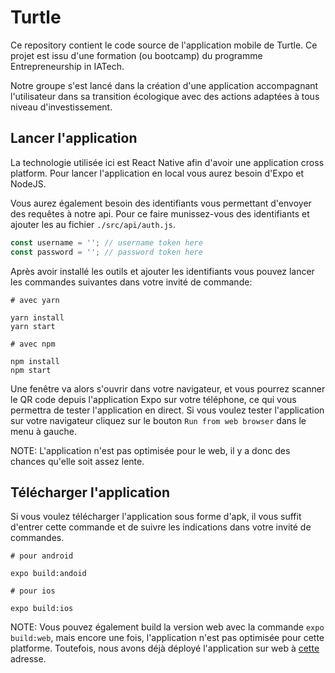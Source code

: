 # Turtle

Ce repository contient le code source de l'application mobile de Turtle.
Ce projet est issu d'une formation (ou bootcamp) du programme Entrepreneurship in IATech.

Notre groupe s'est lancé dans la création d'une application accompagnant
l'utilisateur dans sa transition écologique avec des actions
adaptées à tous niveau d'investissement.

## Lancer l'application

La technologie utilisée ici est React Native afin d'avoir une application
cross platform. Pour lancer l'application en local vous aurez besoin d'Expo et NodeJS.

Vous aurez également besoin des identifiants vous permettant d'envoyer des
requêtes à notre api. Pour ce faire munissez-vous des identifiants et ajouter les
au fichier `./src/api/auth.js`.

```js
const username = ''; // username token here
const password = ''; // password token here
```

Après avoir installé les outils et ajouter les identifiants vous pouvez lancer les commandes suivantes dans votre invité de commande:

```
# avec yarn

yarn install
yarn start

# avec npm

npm install
npm start
```

Une fenêtre va alors s'ouvrir dans votre navigateur, et vous pourrez scanner
le QR code depuis l'application Expo sur votre téléphone, ce qui vous permettra de
tester l'application en direct. Si vous voulez tester l'application sur votre navigateur
cliquez sur le bouton `Run from web browser` dans le menu à gauche.

NOTE: L'application n'est pas optimisée pour le web, il y a donc des chances
qu'elle soit assez lente.

## Télécharger l'application

Si vous voulez télécharger l'application sous forme d'apk, il vous suffit
d'entrer cette commande et de suivre les indications dans votre invité de commandes.

```
# pour android

expo build:andoid

# pour ios

expo build:ios
```

NOTE: Vous pouvez également build la version web avec la commande
`expo build:web`, mais encore une fois, l'application n'est pas optimisée pour cette platforme.
Toutefois, nous avons déjà déployé l'application sur web à [cette](https://ia-entrepreneur-track-turtle.netlify.app/) adresse.
